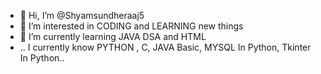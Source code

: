 - 👋 Hi, I’m @Shyamsundheraaj5
- 👀 I’m interested in CODING and LEARNING new things
- 🌱 I’m currently learning JAVA DSA and HTML
- .. I currently know PYTHON , C, JAVA Basic, MYSQL In Python, Tkinter In Python..

